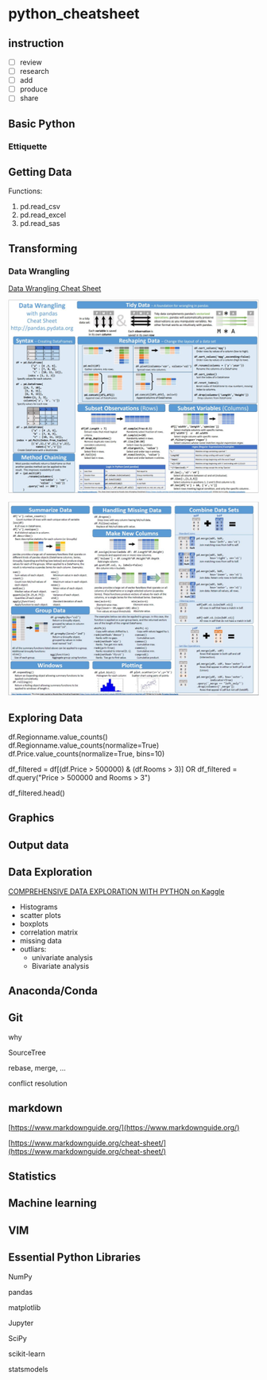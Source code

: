 # python_cheatsheet

## instruction
- [ ] review
- [ ] research
- [ ] add
- [ ] produce
- [ ] share

## Basic Python

### Ettiquette

## Getting Data

Functions:

1. pd.read_csv
2. pd.read_excel
3. pd.read_sas

## Transforming

### Data Wrangling

 [Data Wrangling Cheat Sheet](https://buff.ly/2qI6OWS )
 
![Data Wrangling Cheat Sheet 1](images/pandas1.JPG)

![Data Wrangling Cheat Sheet 2](images/pandas2.JPG)


## Exploring Data

df.Regionname.value_counts()
df.Regionname.value_counts(normalize=True)
df.Price.value_counts(normalize=True, bins=10)

df_filtered = df[(df.Price > 500000) & (df.Rooms > 3)] 
OR
df_filtered = df.query("Price > 500000 and Rooms > 3")

df_filtered.head()


## Graphics

## Output data


## Data Exploration

 [COMPREHENSIVE DATA EXPLORATION WITH PYTHON on Kaggle](https://www.kaggle.com/pmarcelino/comprehensive-data-exploration-with-python#COMPREHENSIVE-DATA-EXPLORATION-WITH-PYTHON)

 - Histograms
 - scatter plots
 - boxplots
 - correlation matrix
 - missing data
 - outliars: 
   - univariate analysis
   - Bivariate analysis


## Anaconda/Conda

## Git

why

SourceTree

rebase, merge, ...

conflict resolution


## markdown

[https://www.markdownguide.org/](https://www.markdownguide.org/)

[https://www.markdownguide.org/cheat-sheet/](https://www.markdownguide.org/cheat-sheet/)




## Statistics


## Machine learning


## VIM


## Essential Python Libraries

NumPy

pandas

matplotlib

Jupyter

SciPy

scikit-learn

statsmodels
